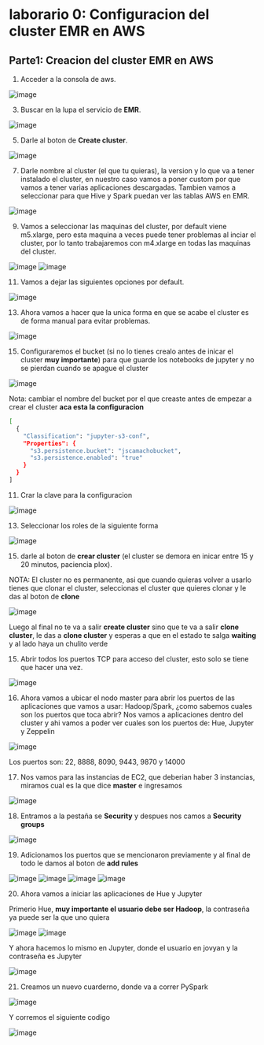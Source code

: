 # laborario 0: Configuracion del cluster EMR en AWS

## Parte1: Creacion del cluster EMR en AWS
1. Acceder a la consola de aws.
   
![image](https://github.com/user-attachments/assets/8a8e70cd-e150-48ff-b629-6c69dd65a245)

3. Buscar en la lupa el servicio de **EMR**.
   
![image](https://github.com/user-attachments/assets/714262e3-1ed7-4cdd-967c-6faa7406ad96)

5. Darle al boton de **Create cluster**.
   
![image](https://github.com/user-attachments/assets/999483d5-63a2-4205-9f03-951b8ef50223)

7. Darle nombre al cluster (el que tu quieras), la version y lo que va a tener instalado el cluster, en nuestro caso vamos a poner custom por que vamos a tener varias aplicaciones descargadas. Tambien vamos a seleccionar para que Hive y Spark puedan ver las tablas AWS en EMR.
   
![image](https://github.com/user-attachments/assets/29f20f10-a714-42f3-adf7-b35537ea6fb2)

9. Vamos a seleccionar las maquinas del cluster, por default viene m5.xlarge, pero esta maquina a veces puede tener problemas al inciar el cluster, por lo tanto trabajaremos con m4.xlarge en todas las maquinas del cluster.
    
![image](https://github.com/user-attachments/assets/7129ff67-d8df-45e9-bb44-19768f5e987c)
![image](https://github.com/user-attachments/assets/3e5bd268-437d-43fc-99cd-a8e6e3950e4f)

11. Vamos a dejar las siguientes opciones por default.
    
 ![image](https://github.com/user-attachments/assets/11b9ad19-fb55-42c4-ab91-5da30fa1aec6)
 
13. Ahora vamos a hacer que la unica forma en que se acabe el cluster es de forma manual para evitar problemas.
     
![image](https://github.com/user-attachments/assets/5eb07418-7b69-45a8-9311-9679b976ce3c)

15. Configuraremos el bucket (si no lo tienes crealo antes de inicar el cluster **muy importante**) para que guarde los notebooks de jupyter y no se pierdan cuando se apague el cluster

![image](https://github.com/user-attachments/assets/61e00631-fbf6-41fc-848a-aa2dcd26efb0)

Nota: cambiar el nombre del bucket por el que creaste antes de empezar a crear el cluster **aca esta la configuracion**
```bash
[
  {
    "Classification": "jupyter-s3-conf",
    "Properties": {
      "s3.persistence.bucket": "jscamachobucket",
      "s3.persistence.enabled": "true"
    }
  }
]
```
11. Crar la clave para la configuracion
    
![image](https://github.com/user-attachments/assets/084d3e4e-86c9-4df9-9c52-9f38ebc1cf77)

13. Seleccionar los roles de la siguiente forma
    
![image](https://github.com/user-attachments/assets/b23eccdd-7e25-485d-a804-bcac69c040af)

15. darle al boton de **crear cluster** (el cluster se demora en inicar entre 15 y 20 minutos, paciencia plox).

NOTA: El cluster no es permanente, asi que cuando quieras volver a usarlo tienes que clonar el cluster, seleccionas el cluster que quieres clonar y le das al boton de **clone**

![image](https://github.com/user-attachments/assets/5b9617cc-3359-4b0b-891e-cc0e4ffa611e)


Luego al final no te va a salir **create cluster** sino que te va a salir **clone cluster**, le das a **clone cluster** y esperas a que en el estado te salga **waiting** y al lado haya un chulito verde

15. Abrir todos los puertos TCP para acceso del cluster, esto solo se tiene que hacer una vez.

![image](https://github.com/user-attachments/assets/4dfeeb73-a767-471f-a4a9-ae9cb8ce74cc)

16. Ahora vamos a ubicar el nodo master para abrir los puertos de las aplicaciones que vamos a usar: Hadoop/Spark, ¿como sabemos cuales son los puertos que toca abrir? Nos vamos a aplicaciones dentro del cluster y ahi vamos a poder ver cuales son los puertos de: Hue, Jupyter y Zeppelin

![image](https://github.com/user-attachments/assets/9cf9b1cb-815d-44cc-afe2-584210e24295)

Los puertos son: 22, 8888, 8090, 9443, 9870 y 14000

17. Nos vamos para las instancias de EC2, que deberian haber 3 instancias, miramos cual es la que dice **master** e ingresamos

![image](https://github.com/user-attachments/assets/e67afbfb-7405-48ac-9827-780cf754ccf2)

18. Entramos a la pestaña se **Security** y despues nos camos a **Security groups**

![image](https://github.com/user-attachments/assets/5f85701b-7a97-48b3-aa68-f8f7b8b5b9d3)

19. Adicionamos los puertos que se mencionaron previamente y al final de todo le damos al boton de **add rules**


![image](https://github.com/user-attachments/assets/db5ea4f5-4d56-41a4-bf93-d0a207dc18b2)
![image](https://github.com/user-attachments/assets/9ac7e98a-12f7-4faf-9851-13d18d4bd86a)
![image](https://github.com/user-attachments/assets/035b48e2-c0a3-41f2-b129-4f0d45c6cfd1)
![image](https://github.com/user-attachments/assets/bcc7468b-5cef-4017-bfd2-0bef33175dad)

20. Ahora vamos a iniciar las aplicaciones de Hue y Jupyter

Primerio Hue, **muy importante el usuario debe ser Hadoop**, la contraseña ya puede ser la que uno quiera

![image](https://github.com/user-attachments/assets/ddbab723-d94c-4a88-ac12-3533f48e05df)
![image](https://github.com/user-attachments/assets/0b5f1615-513a-468b-82a4-a7115d89a771)

Y ahora hacemos lo mismo en Jupyter, donde el usuario en jovyan y la contraseña es Jupyter

![image](https://github.com/user-attachments/assets/1684950c-70f1-44c9-852e-68168c47d62f)

21. Creamos un nuevo cuarderno, donde va a correr PySpark

![image](https://github.com/user-attachments/assets/35989374-624a-43cc-82d9-9d539257ae02)

Y corremos el siguiente codigo 

![image](https://github.com/user-attachments/assets/1917ab1f-32e7-49ab-8741-806935743096)
























